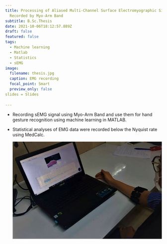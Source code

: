 ```yaml
---
title: Processing of Aliased Multi-Channel Surface Electromyographic Signals
  Recorded by Myo-Arm Band
subtitle: B.Sc.Thesis
date: 2021-10-06T18:12:57.889Z
draft: false
featured: false
tags:
  - Machine learning
  - Matlab
  - Statistics
  - sEMG
image:
  filename: thesis.jpg
  caption: EMG recording
  focal_point: Smart
  preview_only: false  
slides = Slides

---
```



* Recording sEMG signal using Myo-Arm Band and use them for hand gesture recognition using machine learning in MATLAB.
* Statistical analyses of EMG data were recorded below the Nyquist rate using MedCalc.

  ![](thesis.jpg)
